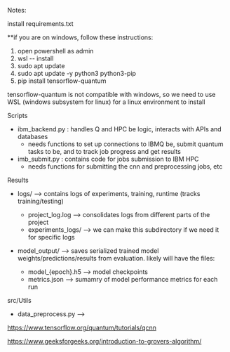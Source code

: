 Notes:

install requirements.txt

**if you are on windows, follow these instructions:
1. open powershell as admin
2. wsl -- install
3. sudo apt update
4. sudo apt update -y python3 python3-pip
5. pip install tensorflow-quantum 

tensorflow-quantum is not compatible with windows, so we need to use WSL (windows subsystem for linux) for a linux environment to install 


Scripts
- ibm_backend.py : handles Q and HPC be logic, interacts with APIs and databases
    - needs functions to set up connections to IBMQ be, submit quantum tasks to be, and to track job progress and get results 
- imb_submit.py : contains code for jobs submission to IBM HPC 
    - needs functions for submitting the cnn and preprocessing jobs, etc

Results
- logs/ --> contains logs of experiments, training, runtime (tracks training/testing)
    - project_log.log --> consolidates logs from different parts of the project
    - experiments_logs/ --> we can make this subdirectory if we need it for specific logs 

- model_output/ --> saves serialized trained model weights/predictions/results from evaluation. likely will have the files:
    - model_{epoch}.h5  --> model checkpoints
    - metrics.json --> sumamry of model performance metrics for each run

src/Utils 
- data_preprocess.py --> 



https://www.tensorflow.org/quantum/tutorials/qcnn

https://www.geeksforgeeks.org/introduction-to-grovers-algorithm/
